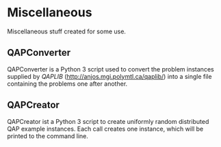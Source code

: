 # Miscellaneous
Miscellaneous stuff created for some use.

## QAPConverter

QAPConverter is a Python 3 script used to convert the problem instances supplied by *QAPLIB* (http://anjos.mgi.polymtl.ca/qaplib/) into a single file containing the problems one after another.

## QAPCreator

QAPCreator ist a Python 3 script to create uniformly random distributed QAP example instances. Each call creates one instance, which will be printed to the command line.
